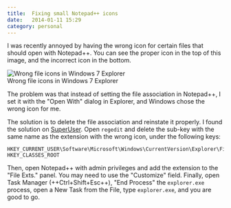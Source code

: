 ```yaml
---
title:  Fixing small Notepad++ icons
date:   2014-01-11 15:29
category: personal
---
```


I was recently annoyed by having the wrong icon for certain files that should
open with Notepad++. <!--more--> You can see the proper icon in the top of this
image, and the incorrect icon in the bottom.

![Wrong file icons in Windows 7 Explorer]({static}/files/2014/01/wrong_icons.png)  
Wrong file icons in Windows 7 Explorer

The problem was that instead of setting the file association in Notepad++, I set
it with the "Open With" dialog in Explorer, and Windows chose the wrong icon for
me.

The solution is to delete the file association and reinstate it properly. I
found the solution on [SuperUser]. Open `regedit` and delete the sub-key with
the same name as the extension with the wrong icon, under the following keys:

```registry
HKEY_CURRENT_USER\Software\Microsoft\Windows\CurrentVersion\Explorer\FileExts
HKEY_CLASSES_ROOT
```

Then, open Notepad++ with admin privileges and add the extension to the "File
Exts." panel. You may need to use the "Customize" field. Finally, open Task
Manager (++Ctrl+Shift+Esc++), "End Process" the `explorer.exe` process, open a
New Task from the File, type `explorer.exe`, and you are good to go.

[SuperUser]: http://superuser.com/questions/49615/how-do-you-remove-a-default-program-association-for-file-types-in-windows-7
